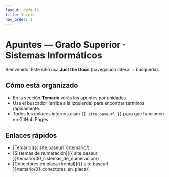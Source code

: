 ```yaml
---
layout: default
title: Inicio
nav_order: 1
---
```


# Apuntes — Grado Superior · Sistemas Informáticos
Bienvenido. Este sitio usa **Just the Docs** (navegación lateral + búsqueda).

## Cómo está organizado
- En la sección **Temario** verás los apuntes por unidades.
- Usa el buscador (arriba a la izquierda) para encontrar términos rápidamente.
- Todos los enlaces internos usan `{{ site.baseurl }}` para que funcionen en GitHub Pages.

## Enlaces rápidos
- [Temario]({{ site.baseurl }}/temario/)
- [Sistemas de numeración]({{ site.baseurl }}/temario/00_sistemas_de_numeracion/)
- [Conectores en placa (frontal)]({{ site.baseurl }}/temario/01_conectores_en_placa/)
